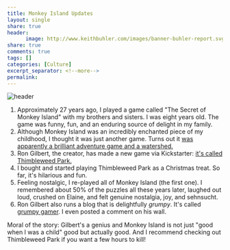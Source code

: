 ```yaml
---
title: Monkey Island Updates
layout: single
share: true
header:
      image: http://www.keithbuhler.com/images/banner-buhler-report.svg
share: true
comments: true
tags: []
categories: [Culture]
excerpt_separator: <!--more-->
permalink: 
---
```


![header](http://cdn.edgecast.steamstatic.com/steam/apps/32360/ss_1788baf3bbace50265f8fb6454cc4fc8a9a3f23e.1920x1080.jpg?t=1489446937)

1. Approximately 27 years ago, I played a game called "The Secret of Monkey Island" with my brothers and sisters. I was eight years old. The game was funny, fun, and an enduring source of delight in my family. 
2. Although Monkey Island was an incredibly enchanted piece of my childhood, I thought it was just another game. Turns out it [was apparently a brilliant adventure game and a watershed.](https://www.filfre.net/2017/03/monkey-island-or-how-ron-gilbert-made-an-adventure-game-that-didnt-suck/) 
2. Ron Gilbert, the creator, has made a new game via Kickstarter: [it's called Thimbleweed Park.](https://thimbleweedpark.com/) 
3. I bought and started playing Thimbleweed Park as a Christmas treat. So far, it's hilarious and fun. 
4. Feeling nostalgic, I re-played all of Monkey Island (the first one). I remembered about 50% of the puzzles all these years later, laughed out loud, crushed on Elaine, and felt genuine nostalgia, joy, and sehnsucht. 
5. Ron Gilbert also runs a blog that is delightfully *grumpy*. It's called [grumpy gamer](https://grumpygamer.com/). I even posted a comment on his wall. 


Moral of the story: Gilbert's a genius and Monkey Island is not just "good when I was a child" good but actually good. And I recommend checking out Thimbleweed Park if you want a few hours to kill!